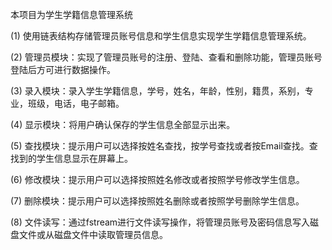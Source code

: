 本项目为学生学籍信息管理系统

(1) 使用链表结构存储管理员账号信息和学生信息实现学生学籍信息管理系统。

(2) 管理员模块：实现了管理员账号的注册、登陆、查看和删除功能，管理员账号登陆后方可进行数据操作。

(3) 录入模块：录入学生学籍信息，学号，姓名，年龄，性别，籍贯，系别，专业，班级，电话，电子邮箱。

(4) 显示模块：将用户确认保存的学生信息全部显示出来。

(5) 查找模块：提示用户可以选择按姓名查找，按学号查找或者按Email查找。查找到的学生信息显示在屏幕上。

(6) 修改模块：提示用户可以选择按照姓名修改或者按照学号修改学生信息。

(7) 删除模块：提示用户可以选择按照姓名删除或者按照学号删除学生信息。

(8) 文件读写：通过fstream进行文件读写操作，将管理员账号及密码信息写入磁盘文件或从磁盘文件中读取管理员信息。

